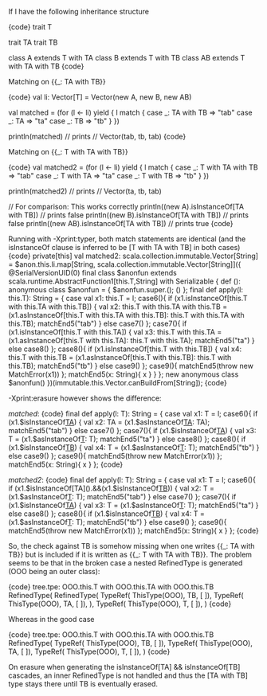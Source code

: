 If I have the following inheritance structure

{code}
trait T

trait TA
trait TB

class A extends T with TA
class B extends T with TB
class AB extends T with TA with TB
{code}

Matching on {{_: TA with TB}}

{code}
val li: Vector[T] = Vector(new A, new B, new AB)

val matched = (for (l <- li) yield {
  l match {
    case _: TA with TB => "tab"
    case _: TA => "ta"
    case _: TB => "tb"
  }
})

println(matched)
// prints
// Vector(tab, tb, tab)
{code}

Matching on {{_: T with TA with TB}}

{code}
val matched2 = (for (l <- li) yield {
  l match {
    case _: T with TA with TB => "tab"
    case _: T with TA => "ta"
    case _: T with TB => "tb"
  }
})

println(matched2)
// prints
// Vector(ta, tb, tab)

// For comparison: This works correctly
println((new A).isInstanceOf[TA with TB]) // prints false
println((new B).isInstanceOf[TA with TB]) // prints false
println((new AB).isInstanceOf[TA with TB]) // prints true
{code}

Running with -Xprint:typer, both match statements are identical (and the isInstanceOf clause is inferred to be [T with TA with TB] in both cases)
{code}
private[this] val matched2: scala.collection.immutable.Vector[String] = $anon.this.li.map[String, scala.collection.immutable.Vector[String]]({
            @SerialVersionUID(0) final <synthetic> class $anonfun extends scala.runtime.AbstractFunction1[this.T,String] with Serializable {
              def <init>(): anonymous class $anonfun = {
                $anonfun.super.<init>();
                ()
              };
              final def apply(l: this.T): String = {
                case <synthetic> val x1: this.T = l;
                case6(){
                  if (x1.isInstanceOf[this.T with this.TA with this.TB])
                    {
                      val x2: this.T with this.TA with this.TB = (x1.asInstanceOf[this.T with this.TA with this.TB]: this.T with this.TA with this.TB);
                      matchEnd5("tab")
                    }
                  else
                    case7()
                };
                case7(){
                  if (x1.isInstanceOf[this.T with this.TA])
                    {
                      val x3: this.T with this.TA = (x1.asInstanceOf[this.T with this.TA]: this.T with this.TA);
                      matchEnd5("ta")
                    }
                  else
                    case8()
                };
                case8(){
                  if (x1.isInstanceOf[this.T with this.TB])
                    {
                      val x4: this.T with this.TB = (x1.asInstanceOf[this.T with this.TB]: this.T with this.TB);
                      matchEnd5("tb")
                    }
                  else
                    case9()
                };
                case9(){
                  matchEnd5(throw new MatchError(x1))
                };
                matchEnd5(x: String){
                  x
                }
              }
            };
            new anonymous class $anonfun()
          })(immutable.this.Vector.canBuildFrom[String]);
{code}

-Xprint:erasure however shows the difference:

*matched*:
{code}
final def apply(l: T): String = {
      case <synthetic> val x1: T = l;
      case6(){
        if (x1.$isInstanceOf[TA]())
          {
            val x2: TA = (x1.$asInstanceOf[TA](): TA);
            matchEnd5("tab")
          }
        else
          case7()
      };
      case7(){
        if (x1.$isInstanceOf[TA]())
          {
            val x3: T = (x1.$asInstanceOf[T](): T);
            matchEnd5("ta")
          }
        else
          case8()
      };
      case8(){
        if (x1.$isInstanceOf[TB]())
          {
            val x4: T = (x1.$asInstanceOf[T](): T);
            matchEnd5("tb")
          }
        else
          case9()
      };
      case9(){
        matchEnd5(throw new MatchError(x1))
      };
      matchEnd5(x: String){
        x
      }
    };
{code}

*matched2*:
{code}
final def apply(l: T): String = {
      case <synthetic> val x1: T = l;
      case6(){
        if (x1.$isInstanceOf[TA]().&&(x1.$isInstanceOf[TB]()))
          {
            val x2: T = (x1.$asInstanceOf[T](): T);
            matchEnd5("tab")
          }
        else
          case7()
      };
      case7(){
        if (x1.$isInstanceOf[TA]())
          {
            val x3: T = (x1.$asInstanceOf[T](): T);
            matchEnd5("ta")
          }
        else
          case8()
      };
      case8(){
        if (x1.$isInstanceOf[TB]())
          {
            val x4: T = (x1.$asInstanceOf[T](): T);
            matchEnd5("tb")
          }
        else
          case9()
      };
      case9(){
        matchEnd5(throw new MatchError(x1))
      };
      matchEnd5(x: String){
        x
      }
    };
{code}

So, the check against TB is somehow missing when one writes {{\_: TA with TB}} but is included if it is written as {{\_: T with TA with TB}}.
The problem seems to be that in the broken case a nested RefinedType is generated (OOO being an outer class):

{code}
tree.tpe: OOO.this.T with OOO.this.TA with OOO.this.TB
RefinedType(
    RefinedType( TypeRef( ThisType(OOO),  TB,  [ ]),  TypeRef( ThisType(OOO),  TA,  [ ]), ), 
    TypeRef( ThisType(OOO),  T,  [ ]), )
{code}

Whereas in the good case

{code}
tree.tpe: OOO.this.T with OOO.this.TA with OOO.this.TB
RefinedType(
    TypeRef( ThisType(OOO),  TB,  [ ]), 
    TypeRef( ThisType(OOO),  TA,  [ ]), 
    TypeRef( ThisType(OOO),  T,  [ ]), )
{code}

On erasure when generating the isInstanceOf[TA] && isInstanceOf[TB] cascades, an inner RefinedType is not handled and thus the [TA with TB] type stays there until TB is eventually erased.
